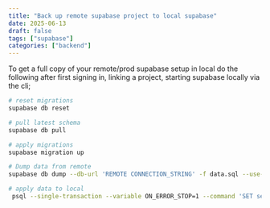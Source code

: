 ```yaml
---
title: "Back up remote supabase project to local supabase"
date: 2025-06-13
draft: false
tags: ["supabase"]
categories: ["backend"]
---
```


To get a full copy of your remote/prod supabase setup in local do the following after first signing in, linking a project, starting supabase locally via the cli;

```sh
# reset migrations
supabase db reset

# pull latest schema
supabase db pull

# apply migrations
supabase migration up

# Dump data from remote
supabase db dump --db-url 'REMOTE CONNECTION_STRING' -f data.sql --use-copy --data-only

# apply data to local
 psql --single-transaction --variable ON_ERROR_STOP=1 --command 'SET session_replication_role = replica' --file data.sql -h 127.0.0.1 -p 54322 -U postgres
```
